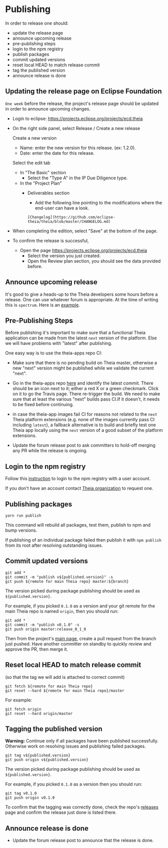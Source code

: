 # Publishing

In order to release one should:

- update the release page
- announce upcoming release
- pre-publishing steps
- login to the npm registry
- publish packages
- commit updated versions
- reset local HEAD to match release commit
- tag the published version
- announce release is done

## Updating the release page on Eclipse Foundation

`One week` before the release, the project's release page should be updated in order to announce upcoming changes.
- Login to eclipse: https://projects.eclipse.org/projects/ecd.theia
- On the right side panel, select Release / Create a new release

    Create a new version
    - Name: enter the new version for this release. (ex: 1.2.0).
    - Date: enter the date for this release.

    Select the edit tab
    - In "The Basic" section
        - Select the  "Type A" in the IP Due Diligence type.
    - In the "Project Plan"
        - Deliverables section
            - Add the following line pointing to the modifications where the end-user can have a look.

            `[Changelog](https://github.com/eclipse-theia/theia/blob/master/CHANGELOG.md)`


- When completing the edition, select "Save" at the bottom of the page.
- To confirm the release is successful,
    - Open the page https://projects.eclipse.org/projects/ecd.theia
        - Select the version you just created.
        - Open the Review plan section, you should see the data provided before.

## Announce upcoming release

It's good to give a heads-up to the Theia developers some hours before a release. One can use whatever forum is appropriate. At the time of writing this is `spectrum`. Here is an [example](https://spectrum.chat/theia/dev/0-11-0-release~f8181a53-436a-4b35-a3e3-a447a298a334).

## Pre-Publishing Steps

Before publishing it's important to make sure that a functional Theia application can be made from the latest `next` version of the platform. Else we will have problems with "latest" after publishing.

One easy way is to use the theia-apps repo CI:

- Make sure that there is no pending build on Theia master, otherwise a new "next" version might be published while we validate the current "next".

- Go in the theia-apps repo [here](https://github.com/theia-ide/theia-apps/commits/master) and identify the latest commit. There should be an icon next to it; either a red X or a green checkmark. Click on it to go the Travis page. There re-trigger the build. We need to make sure that at least the various "next" builds pass CI.If it doesn't, it needs to be fixed before continuing.

- in case the theia-app images fail CI for reasons not related to the `next` Theia platform extensions (e.g. none of the images currently pass CI including `latest`), a fallback alternative is to build and briefly test one Theia app locally using the `next` version of a good subset of the platform extensions.

- Update the forum release post to ask committers to hold-off merging any PR while the release is ongoing.

## Login to the npm registry

Follow this [instruction](https://docs.npmjs.com/cli/adduser) to login to the npm registry with a user account.

If you don't have an account contact [Theia organization](https://www.npmjs.com/~theia) to request one.

## Publishing packages

    yarn run publish

This command will rebuild all packages, test them, publish to npm and bump versions.

If publishing of an individual package failed then publish it with `npm publish` from its root after resolving outstanding issues.

## Commit updated versions

    git add *
    git commit -m "publish v${published.version}" -s
    git push ${remote for main Theia repo} master:${branch}

The version picked during package publishing should be used as `${published.version}`.

For example, if you picked `0.1.0` as a version and your git remote for the main Theia repo is named `origin`, then you should run:

    git add *
    git commit -m "publish v0.1.0" -s
    git push origin master:release_0_1_0

Then from the project's [main page](https://github.com/eclipse-theia/theia), create a pull request from the branch just pushed. Have another committer on standby to quickly review and approve the PR, then merge it.

## Reset local HEAD to match release commit

(so that the tag we will add is attached to correct commit)

    git fetch ${remote for main Theia repo}
    git reset --hard ${remote for main Theia repo}/master

For example:

    git fetch origin
    git reset --hard origin/master

## Tagging the published version

**Warning:** Continue only if all packages have been published successfully. Otherwise work on resolving issues and publishing failed packages.

    git tag v${published.version}
    git push origin v${published.version}

The version picked during package publishing should be used as `${published.version}`.

For example, if you picked `0.1.0` as a version then you should run:

    git tag v0.1.0
    git push origin v0.1.0

To confirm that the tagging was correctly done, check the repo's [releases](https://github.com/eclipse-theia/theia/releases) page and confirm the release just done is listed there.

## Announce release is done

- Update the forum release post to announce that the release is done.
